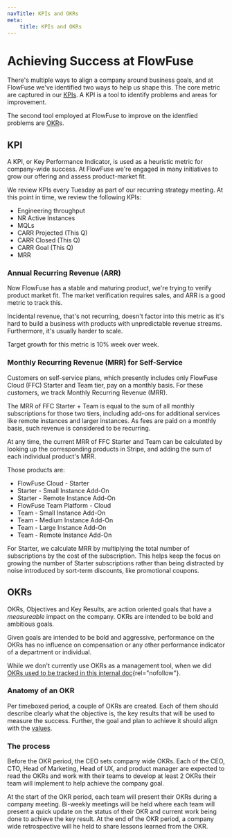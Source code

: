 ```yaml
---
navTitle: KPIs and OKRs
meta:
    title: KPIs and OKRs
---
```


# Achieving Success at FlowFuse

There's multiple ways to align a company around business goals, and at FlowFuse
we've identified two ways to help us shape this. The core metric are captured in
our [KPIs](#kpi). A KPI is a tool to identify problems and areas for improvement.

The second tool employed at FlowFuse to improve on the identfied problems are [OKR](#okrs)s.

## KPI

A KPI, or Key Performance Indicator, is used as a heuristic metric for company-wide
success. At FlowFuse we're engaged in many initiatives to grow our offering and
assess product-market fit. 

We review KPIs every Tuesday as part of our recurring strategy meeting. 
At this point in time, we review the following KPIs:
* Engineering throughput 
* NR Active Instances
* MQLs
* CARR Projected (This Q)
* CARR Closed (This Q)
* CARR Goal (This Q)
* MRR

### Annual Recurring Revenue (ARR)

Now FlowFuse has a stable and maturing product, we're trying to verify product
market fit. The market verification requires sales, and ARR is a good metric to
track this.

Incidental revenue, that's not recurring, doesn't factor into this metric as it's
hard to build a business with products with unpredictable revenue streams. Furthermore,
it's usually harder to scale.

Target growth for this metric is 10% week over week.

### Monthly Recurring Revenue (MRR) for Self-Service

Customers on self-service plans, which presently includes only FlowFuse Cloud (FFC) Starter and Team tier, pay on a monthly basis. For these customers, we track Monthly Recurring Revenue (MRR). 

The MRR of FFC Starter + Team is equal to the sum of all monthly subscriptions for those two tiers, including add-ons for additional services like remote instances and larger instances. As fees are paid on a monthly basis, such revenue is considered to be recurring.

At any time, the current MRR of FFC Starter and Team can be calculated by looking up the corresponding products in Stripe, and adding the sum of each individual product's MRR. 

Those products are:
- FlowFuse Cloud - Starter
- Starter - Small Instance Add-On
- Starter - Remote Instance Add-On
- FlowFuse Team Platform - Cloud
- Team - Small Instance Add-On
- Team - Medium Instance Add-On
- Team - Large Instance Add-On
- Team - Remote Instance Add-On

For Starter, we calculate MRR by multiplying the total number of subscriptions by the cost of the subscription. This helps keep the focus on growing the number of Starter subscriptions rather than being distracted by noise introduced by sort-term discounts, like promotional coupons.

## OKRs

OKRs, Objectives and Key Results, are action oriented goals that have a _measureable_
impact on the company. OKRs are intended to be bold and ambitious goals.

Given goals are intended to be bold and aggressive, performance on the OKRs has
no influence on compensation or any other performance indicator of a department
or individual.

While we don't currently use OKRs as a management tool, when we did [OKRs used to be tracked in this internal doc](https://docs.google.com/document/d/12zOCFxot0rlRY-_hNwCmuv7_U1STqjzoaXh8EkIWtZI){rel="nofollow"}.

### Anatomy of an OKR

Per timeboxed period, a couple of OKRs are created. Each of them should describe
clearly what the objective is, the key results that will be used to measure the success.
Further, the goal and plan to achieve it should align with the [values](./values/).

### The process

Before the OKR period, the CEO sets company wide OKRs. Each of the CEO, CTO,
Head of Marketing, Head of UX, and product manager are expected to read the OKRs
and work with their teams to develop at least 2 OKRs their team will implement to help achieve the company goal.

At the start of the OKR period, each team will present their OKRs during a company meeting. Bi-weekly meetings will be held where each team will present a quick update on the status of their OKR and current work being done to achieve the key result. At the end of the OKR period, a company wide retrospective will he held to share lessons learned from the OKR.
